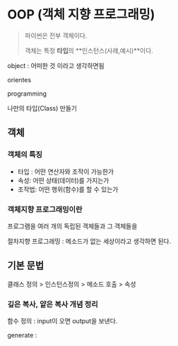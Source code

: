 # OOP (객체 지향 프로그래밍)

> 파이썬은 전부 객체이다.
>
> 객체는 특정 **타입**의 **인스턴스(사례,예시)**이다.



object : 어떠한 것 이라고 생각하면됨

 orientes

programming



나만의 타입(Class) 만들기

## 객체



### 객체의 특징

- 타입 : 어떤 연산자와 조작이 가능한가
- 속성: 어떤 상태(데이터)를 가지는가
- 조작법: 어떤 행위(함수)를 할 수 있는가



### 객체지향 프로그래밍이란

프로그램을 여러 개의 독립된 객체들과 그 객체들을 



절차지향 프로그래밍 : 메소드가 없는 세상이라고 생각하면 된다.

## 기본 문법

클래스 정의 > 인스턴스정의 > 메소드 호출 > 속성





### 깊은 복사, 얕은 복사 개념 정리





함수 정의 : input이 오면 output을 보낸다.



generate : 







